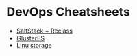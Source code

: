 # DevOps Cheatsheets

- [SaltStack + Reclass](./SaltStack_Reclass.md)
- [GlusterFS](./GlusterFS.md)
- [Linu storage](./Linux_storage.md)